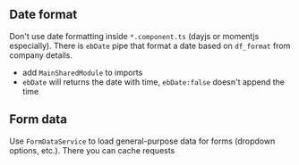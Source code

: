 ## Date format

Don't use date formatting inside `*.component.ts` (dayjs or momentjs especially). 
There is `ebDate` pipe that format a date based on `df_format` from company details. 

- add `MainSharedModule` to imports
- `ebDate` will returns the date with time, `ebDate:false` doesn't append the time

## Form data

Use `FormDataService` to load general-purpose data for forms (dropdown options, etc.). There you can cache requests
